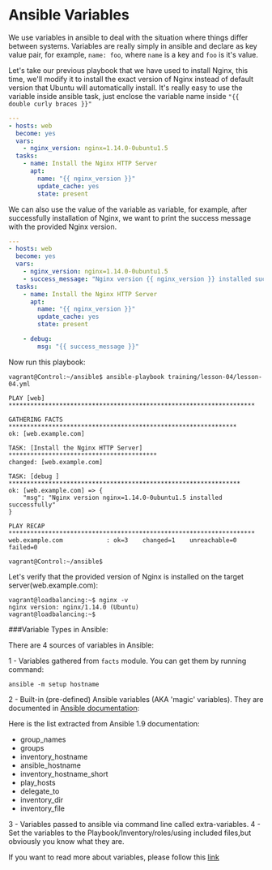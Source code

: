 # Ansible Variables
We use variables in ansible to deal with the situation where things differ between systems. Variables are really simply in ansible and
declare as key value pair, for example, `name: foo`, where `name` is a key and `foo` is it's value.

Let's take our previous playbook that we have used to install Nginx, this time, we'll modify it to install the exact version of Nginx instead of default version that Ubuntu will automatically install.
It's really easy to use the variable inside ansible task, just enclose the variable name inside `"{{ double curly braces }}"`
```yaml
---
- hosts: web
  become: yes
  vars:
    - nginx_version: nginx=1.14.0-0ubuntu1.5
  tasks:
    - name: Install the Nginx HTTP Server
      apt: 
        name: "{{ nginx_version }}"
        update_cache: yes 
        state: present
```
 We can also use the value of the variable as variable, for example, after successfully installation of Nginx, we want to print the success message with the provided Nginx version.
```yaml
---
- hosts: web
  become: yes
  vars:
    - nginx_version: nginx=1.14.0-0ubuntu1.5
    - success_message: "Nginx version {{ nginx_version }} installed successfully"
  tasks:
    - name: Install the Nginx HTTP Server
      apt: 
        name: "{{ nginx_version }}"
        update_cache: yes 
        state: present

    - debug:
        msg: "{{ success_message }}"
```
Now run this playbook:
```shell
vagrant@Control:~/ansible$ ansible-playbook training/lesson-04/lesson-04.yml

PLAY [web] ********************************************************************

GATHERING FACTS ***************************************************************
ok: [web.example.com]

TASK: [Install the Nginx HTTP Server] *****************************************
changed: [web.example.com]

TASK: [debug ] ****************************************************************
ok: [web.example.com] => {
    "msg": "Nginx version nginx=1.14.0-0ubuntu1.5 installed successfully"
}

PLAY RECAP ********************************************************************
web.example.com            : ok=3    changed=1    unreachable=0    failed=0

vagrant@Control:~/ansible$
```
Let's verify that the provided version of Nginx is installed on the target server(web.example.com):
```shell
vagrant@loadbalancing:~$ nginx -v
nginx version: nginx/1.14.0 (Ubuntu)
vagrant@loadbalancing:~$
```
###Variable Types in Ansible:

There are 4 sources of variables in Ansible:

1 - Variables gathered from `facts` module. You can get them by running command: 
```shell
ansible -m setup hostname
```
2 - Built-in (pre-defined) Ansible variables (AKA 'magic' variables). They are documented in [Ansible documentation](http://docs.ansible.com/playbooks_variables.html#magic-variables-and-how-to-access-information-about-other-hosts): 

Here is the list extracted from Ansible 1.9 documentation:

 - group_names 
 - groups 
 - inventory_hostname 
 - ansible_hostname
 - inventory_hostname_short 
 - play_hosts 
 - delegate_to 
 - inventory_dir
 - inventory_file

3 - Variables passed to ansible via command line called extra-variables. 
4 - Set the variables to the Playbook/Inventory/roles/using included files,but obviously you know what they are.

If you want to read more about variables, please follow this [link](http://docs.ansible.com/ansible/playbooks_variables.html)
